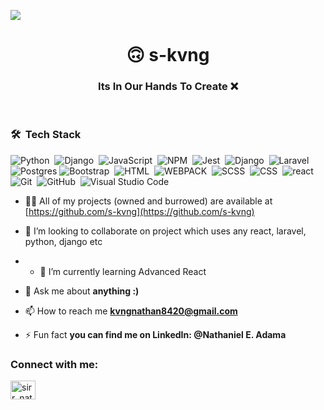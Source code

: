 <a href="https://www.youtube.com/watch?v=dQw4w9WgXcQ"><img src="https://user-images.githubusercontent.com/73097560/115834477-dbab4500-a447-11eb-908a-139a6edaec5c.gif"></a>

<h1 align="center">🙃 s-kvng</h1>
<h3 align="center">Its In Our Hands To Create ❌</h3>

<br>

### 🛠 &nbsp;Tech Stack
![Python](https://img.shields.io/badge/-Python-05122A?style=flat&logo=python)&nbsp;
![Django](https://img.shields.io/badge/-Django-05122A?style=flat&logo=django)&nbsp;
![JavaScript](https://img.shields.io/badge/-JavaScript-05122A?style=flat&logo=javascript)&nbsp;
![NPM](https://img.shields.io/badge/Npm-CB3837?style=flat&logo=npm&logoColor=white)&nbsp;
![Jest](https://img.shields.io/badge/Jest-C21325?style=flat&logo=jest&logoColor=white)&nbsp;
![Django](https://img.shields.io/badge/-Django-05122A?style=flat&logo=django&logoColor=092E20)&nbsp;
![Laravel](https://img.shields.io/badge/-Laravel-05122A?style=flat&logo=laravel&logoColor=092E20)&nbsp;
![Postgres](https://img.shields.io/badge/Postgres-05122A?style=flat&logo=postgresql&logoColor=white)
![Bootstrap](https://img.shields.io/badge/-Bootstrap-05122A?style=flat&logo=bootstrap&logoColor=563D7C)&nbsp;
![HTML](https://img.shields.io/badge/-HTML-05122A?style=flat&logo=HTML5)&nbsp;
![WEBPACK](https://img.shields.io/badge/-Webpack-05122A?style=flat&logo=webpack)&nbsp;
![SCSS](https://img.shields.io/badge/-SCSS-05122A?style=flat&logo=scss)&nbsp;
![CSS](https://img.shields.io/badge/-CSS-05122A?style=flat&logo=CSS3&logoColor=1572B6)&nbsp;
![react](https://img.shields.io/badge/-React-05122A?style=flat&logo=react)&nbsp;
![Git](https://img.shields.io/badge/-Git-05122A?style=flat&logo=git)&nbsp;
![GitHub](https://img.shields.io/badge/-GitHub-05122A?style=flat&logo=github)&nbsp;
![Visual Studio Code](https://img.shields.io/badge/-Visual%20Studio%20Code-05122A?style=flat&logo=visual-studio-code&logoColor=007ACC)&nbsp;



- 👨‍💻 All of my projects (owned and burrowed) are available at [https://github.com/s-kvng](https://github.com/s-kvng)

-  👯 I’m looking to collaborate on project which uses any react, laravel, python, django etc
-  - 🌱 I’m currently learning Advanced React

- 💬 Ask me about **anything :)**

- 📫 How to reach me **kvngnathan8420@gmail.com**

- ⚡ Fun fact **you can find me on LinkedIn: @Nathaniel E. Adama**

<h3 align="left">Connect with me:</h3>
<p align="left">
<a href="https://twitter.com/sirr_nathan" target="blank"><img align="center" src="https://cdn.jsdelivr.net/npm/simple-icons@3.0.1/icons/twitter.svg" alt="sirr_nathan" height="30" width="40" /></a>












